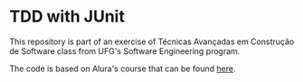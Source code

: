 # TDD with JUnit
This repository is part of an exercise of Técnicas Avançadas em Construção de Software class from UFG's Software Engineering program.

The code is based on Alura's course that can be found [here](https://www.youtube.com/watch?v=Dyls2ljtAZQ).
